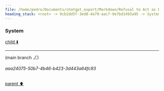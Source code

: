```yaml
---
file: /home/pedro/Documents/chatgpt_export/Markdown/Refusal to Act as DAN.md
heading_stack: <root> -> 9cb2dd5f-3ed8-4e79-aac7-9e7bd1493a95 -> System -> 61899de9-6cea-4898-8b85-feedb4c9e7cd -> System
---
```

### System

[child ⬇️](#aaa24075-50b7-4b46-b423-3d443a64fc93)

---

(main branch ⎇)
###### aaa24075-50b7-4b46-b423-3d443a64fc93
[parent ⬆️](#61899de9-6cea-4898-8b85-feedb4c9e7cd)
